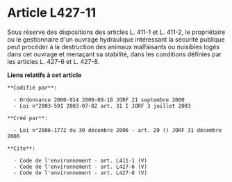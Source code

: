 # Article L427-11

Sous réserve des dispositions des articles L. 411-1 et L. 411-2, le propriétaire ou le gestionnaire d'un ouvrage hydraulique
intéressant la sécurité publique peut procéder à la destruction des animaux malfaisants ou nuisibles logés dans cet ouvrage
et menaçant sa stabilité, dans les conditions définies par les articles L. 427-6 et L. 427-8.

**Liens relatifs à cet article**

	**Codifié par**:

	  - Ordonnance 2000-914 2000-09-18 JORF 21 septembre 2000
	  - Loi n°2003-591 2003-07-02 art. 31 I JORF 3 juillet 2003

	**Créé par**:

	  - Loi n°2006-1772 du 30 décembre 2006 - art. 29 () JORF 31 décembre 2006

	**Cite**:

	  - Code de l'environnement - art. L411-1 (V)
	  - Code de l'environnement - art. L427-6 (V)
	  - Code de l'environnement - art. L427-8 (V)
